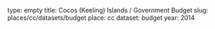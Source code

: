 type: empty
title: Cocos (Keeling) Islands / Government Budget
slug: places/cc/datasets/budget
place: cc
dataset: budget
year: 2014
